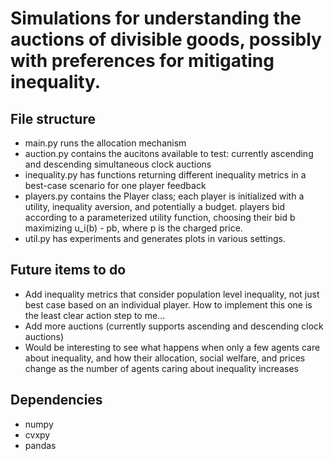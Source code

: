 # Simulations for understanding the auctions of divisible goods, possibly with preferences for mitigating inequality.
## File structure
* main.py runs the allocation mechanism
* auction.py contains the aucitons available to test: currently ascending and descending simultaneous clock auctions
* inequality.py has functions returning different inequality metrics in a best-case scenario for one player feedback
* players.py contains the Player class; each player is initialized with a utility, inequality aversion, and potentially a budget. players bid according to a parameterized utility function, choosing their bid b maximizing u_i(b) - pb, where p is the charged price. 
* util.py has experiments and generates plots in various settings.

## Future items to do
* Add inequality metrics that consider population level inequality, not just best case based on an individual player.  How to implement this one is the least clear action step to me...
* Add more auctions (currently supports ascending and descending clock auctions)
* Would be interesting to see what happens when only a few agents care about inequality, and how their allocation, social welfare, and prices change as the number of agents caring about inequality increases

## Dependencies
* numpy
* cvxpy
* pandas
